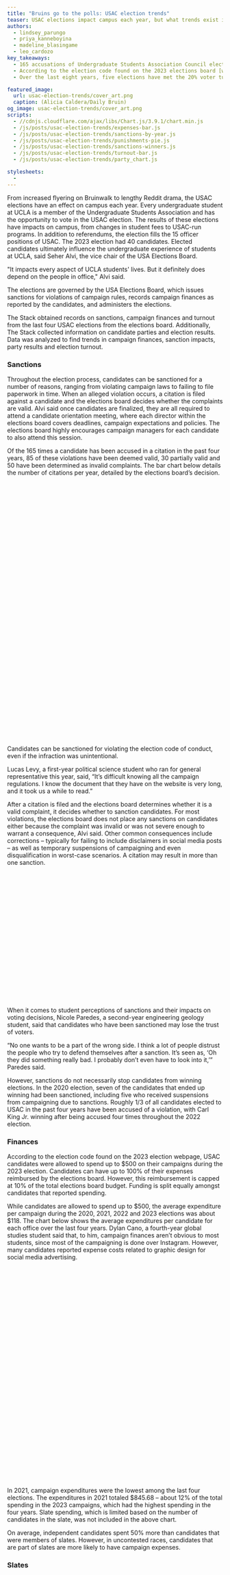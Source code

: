 ```yaml
---
title: "Bruins go to the polls: USAC election trends"
teaser: USAC elections impact campus each year, but what trends exist in elections data?
authors:
  - lindsey_parungo
  - priya_kanneboyina
  - madeline_blasingame
  - leo_cardozo
key_takeaways:
  - 165 accusations of Undergraduate Students Association Council election policy violations have been filed over the last four years. Of these 165 accusations, 85 of them have been found valid.
  - According to the election code found on the 2023 elections board [website](https://www.uclaelectionsboard.org/docs-forms), candidates are allowed to spend up to $500 on their campaigns, yet the average campaign spending over the last four years was $118.
  - Over the last eight years, five elections have met the 20% voter turnout threshold required to pass a referendum.

featured_image:
  url: usac-election-trends/cover_art.png
  caption: (Alicia Caldera/Daily Bruin)
og_image: usac-election-trends/cover_art.png
scripts:
  - //cdnjs.cloudflare.com/ajax/libs/Chart.js/3.9.1/chart.min.js
  - /js/posts/usac-election-trends/expenses-bar.js
  - /js/posts/usac-election-trends/sanctions-by-year.js
  - /js/posts/usac-election-trends/punishments-pie.js
  - /js/posts/usac-election-trends/sanctions-winners.js
  - /js/posts/usac-election-trends/turnout-bar.js
  - /js/posts/usac-election-trends/party_chart.js

stylesheets:
  - 
---
```


From increased flyering on Bruinwalk to lengthy Reddit drama, the USAC elections have an effect on campus each year. Every undergraduate student at UCLA is a member of the Undergraduate Students Association and has the opportunity to vote in the USAC election. The results of these elections have impacts on campus, from changes in student fees to USAC-run programs. In addition to referendums, the election fills the 15 officer positions of USAC. The 2023 election had 40 candidates. Elected candidates ultimately influence the undergraduate experience of students at UCLA, said Seher Alvi, the vice chair of the USA Elections Board.

"It impacts every aspect of UCLA students' lives. But it definitely does depend on the people in office," Alvi said.

The elections are governed by the USA Elections Board, which issues sanctions for violations of campaign rules, records campaign finances as reported by the candidates, and administers the elections.

The Stack obtained records on sanctions, campaign finances and turnout from the last four USAC elections from the elections board. Additionally, The Stack collected information on candidate parties and election results. Data was analyzed to find trends in campaign finances, sanction impacts, party results and election turnout.

### Sanctions

Throughout the election process, candidates can be sanctioned for a number of reasons, ranging from violating campaign laws to failing to file paperwork in time. When an alleged violation occurs, a citation is filed against a candidate and the elections board decides whether the complaints are valid. Alvi said once candidates are finalized, they are all required to attend a candidate orientation meeting, where each director within the elections board covers deadlines, campaign expectations and policies. The elections board highly encourages campaign managers for each candidate to also attend this session. 

Of the 165 times a candidate has been accused in a citation in the past four years, 85 of these violations have been deemed valid, 30 partially valid and 50 have been determined as invalid complaints. The bar chart below details the number of citations per year, detailed by the elections board’s decision.

<div style='height: 300px'>
  <canvas id = 'yearly-sanctions'> </canvas>
</div>

<div style='height: 300px'>
  <canvas id = 'winners-sanctions'> </canvas>
</div>

Candidates can be sanctioned for violating the election code of conduct, even if the infraction was unintentional. 

Lucas Levy, a first-year political science student who ran for general representative this year, said, “It’s difficult knowing all the campaign regulations. I know the document that they have on the website is very long, and it took us a while to read.”

After a citation is filed and the elections board determines whether it is a valid complaint, it decides whether to sanction candidates. For most violations, the elections board does not place any sanctions on candidates either because the complaint was invalid or was not severe enough to warrant a consequence, Alvi said. Other common consequences include corrections – typically for failing to include disclaimers in social media posts – as well as temporary suspensions of campaigning and even disqualification in worst-case scenarios. A citation may result in more than one sanction.

<div style='height: 300px'>
  <canvas id = 'punishments-sanctions'> </canvas>
</div>

When it comes to student perceptions of sanctions and their impacts on voting decisions, Nicole Paredes, a second-year engineering geology student, said that candidates who have been sanctioned may lose the trust of voters.

“No one wants to be a part of the wrong side. I think a lot of people distrust the people who try to defend themselves after a sanction. It’s seen as, ‘Oh they did something really bad. I probably don’t even have to look into it,’” Paredes said. 

However, sanctions do not necessarily stop candidates from winning elections. In the 2020 election, seven of the candidates that ended up winning had been sanctioned, including five who received suspensions from campaigning due to sanctions. Roughly 1/3 of all candidates elected to USAC in the past four years have been accused of a violation, with Carl King Jr. winning after being accused four times throughout the 2022 election. 

### Finances

According to the election code found on the 2023 election webpage, USAC candidates were allowed to spend up to $500 on their campaigns during the 2023 election. Candidates can have up to 100% of their expenses reimbursed by the elections board. However, this reimbursement is capped at 10% of the total elections board budget. Funding is split equally amongst candidates that reported spending.

While candidates are allowed to spend up to $500, the average expenditure per campaign during the 2020, 2021, 2022 and 2023 elections was about $118. The chart below shows the average expenditures per candidate for each office over the last four years. Dylan Cano, a fourth-year global studies student said that, to him, campaign finances aren’t obvious to most students, since most of the campaigning is done over Instagram. However, many candidates reported expense costs related to graphic design for social media advertising.

<!-- Render 'officers-chart' with conditional formatting based on screen size -->

<div class='line-chart' style='height: 100%; max-height: 500px;'>
  <canvas id = 'officers-chart'></canvas>
</div>

<div class = 'line-chart'>
  <canvas id = 'commissioners-chart'></canvas>
</div>

In 2021, campaign expenditures were the lowest among the last four elections. The expenditures in 2021 totaled $845.68 – about 12% of the total spending in the 2023 campaigns, which had the highest spending in the four years. Slate spending, which is limited based on the number of candidates in the slate, was not included in the above chart.

On average, independent candidates spent 50% more than candidates that were members of slates. However, in uncontested races, candidates that are part of slates are more likely to have campaign expenses. 

### Slates

<div style='height: 300px'>
  <canvas id = 'mchart'></canvas>
</div>  

In 2020, there were candidates from two slates, and in 2021, there were candidates from three different slates. Conversely in 2022 and 2023, there was only one slate, which may explain the increase in independent candidates. In 2021, independents accounted for 40% of winning candidates, and in 2020, they accounted for a third of winners. 

Paredes said that she finds it harder for individual candidates within a slate to stand out on the ballot, since she is less likely to read about each one.

For the second year in a row, those running for USAC offices chose overwhelmingly to run as independents. In 2022, nearly 74% of candidates ran as independents, with the remaining coming from the Students Organizing Active Resistance slate. In this year’s election, more than 85% of candidates ran as independents, with the remaining coming from United Bruin Movement. Overall in 2022, 80% of winning candidates were independents. When only considering contested seats, more than 87% of winning candidates were independents in 2022. This year, more than 93% of winners were independent candidates, with only a mere 6.67% of winners coming from a slate. 

Alvi said tensions in previous campaigns and a sense of disappointment from people in slates may explain the increase in independent candidates. 

"I think there's been a general disillusionment among UCLA students in slates,” Alvi said. “Some people do like the idea rather than voting for one preselected group of students. They get to form their own opinions and individually choose the person that they believe would be best for a specific role.”

### Turnout

<div style='height: 300px'>
  <canvas id = 'turnout-bar'></canvas>
</div>

Over the past eight years, voter turnout has generally decreased. The elections with the highest turnout over the last eight years were 2016 with 40.3% and 2020 with 30.06%. Only five of the last eight elections met the 20% threshold required for a referendum to pass. Students cited a lack of knowledge about USAC as well as a lack of interest in specific candidates.

“The issue lies in the fact that most of the things that USAC does usually aren't that noticeable to the outward students,” Cano said. 

Cano added that, in his opinion, this lack of visibility can result in students possibly feeling like they don’t need to be engaged in USAC elections.

Another potential factor is voters’ indifference toward candidates. 

“I think sometimes it can be about the type of people running,” Paredes said. “People might see there's no point in voting if they don’t see a candidate they believe will implement significant change.

Alvi said that among the various factors that impact voter turnout, COVID-19 was a significant cause of reduced voter turnout in recent years. 

“I would say COVID-19 is definitely the main factor,” Alvi said. “The fact that a lot of students were away from campus, only able to witness things through their screens really created a huge sense of disconnect between the average student and the imagined UCLA community."

Last year, voter turnout reached its lowest in more than a decade, at 15.19%. This year, voter turnout saw a relative increase, with 23.03% of students voting.

### Conclusion:

Cano said the average student may miss most of the things USAC does. However, the results of the election can have a direct impact on students.

"It's about having a democratic process and making sure that as many people's voices are being heard as possible,” Alvi said.

Through this democratic process, the electees are representative of the student body at UCLA, but beyond that, they are representative of students’ desires for campus, Alvi said.

“You're selecting people who are really representative, not only of the student body as people but of the wishes and ideas that they have that they want to see come to life on campus and at UCLA at large," Alvi said.

### About the Data

The USA Elections Board provided The Stack with citations for the past four years; campaign expense report forms for the past three years; a Google sheet of expenditures from the spring 2020 election; a historical roster of USAC officers since 1919; and voter turnout for the previous eight years. In addition to this information, information on slates was collected from previous Daily Bruin coverage of USAC elections.
